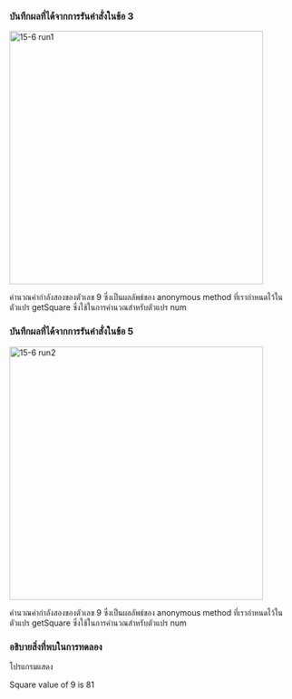 ### บันทึกผลที่ได้จากการรันคำสั่งในข้อ 3
<img width="447" alt="15-6 run1" src="https://github.com/kanoksiriboonkam/03376836-OOP-2566-Lab-15/assets/144196048/d6edfe80-095d-4cfb-9396-ee65822b2329">

คำนวณค่ากำลังสองของตัวเลข 9 ซึ่งเป็นผลลัพธ์ของ anonymous method ที่เรากำหนดไว้ในตัวแปร getSquare ซึ่งใช้ในการคำนวณสำหรับตัวแปร num

### บันทึกผลที่ได้จากการรันคำสั่งในข้อ 5
<img width="447" alt="15-6 run2" src="https://github.com/kanoksiriboonkam/03376836-OOP-2566-Lab-15/assets/144196048/b933c395-49b3-4357-8c0d-6ed77b2009c6">

คำนวณค่ากำลังสองของตัวเลข 9 ซึ่งเป็นผลลัพธ์ของ anonymous method ที่เรากำหนดไว้ในตัวแปร getSquare ซึ่งใช้ในการคำนวณสำหรับตัวแปร num

### อธิบายสิ่งที่พบในการทดลอง
โปรแกรมแสดง

Square value of 9 is 81
